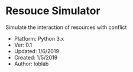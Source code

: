 # Resouce Simulator

Simulate the interaction of resources with conflict

- Platform: Python 3.x
- Ver: 0.1
- Updated: 1/6/2019
- Created: 1/5/2019
- Author: loblab

